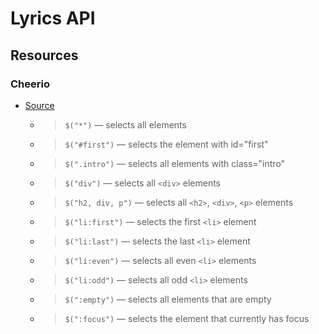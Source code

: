 # Lyrics API

## Resources

### Cheerio

- [Source](https://zetcode.com/javascript/cheerio/)
  - > `$("*")` — selects all elements
  - > `$("#first")` — selects the element with id="first"
  - > `$(".intro")` — selects all elements with class="intro"
  - > `$("div")` — selects all `<div>` elements
  - > `$("h2, div, p")` — selects all `<h2>`, `<div>`, `<p>` elements
  - > `$("li:first")` — selects the first `<li>` element
  - > `$("li:last")` — selects the last `<li>` element
  - > `$("li:even")` — selects all even `<li>` elements
  - > `$("li:odd")` — selects all odd `<li>` elements
  - > `$(":empty")` — selects all elements that are empty
  - > `$(":focus")` — selects the element that currently has focus
